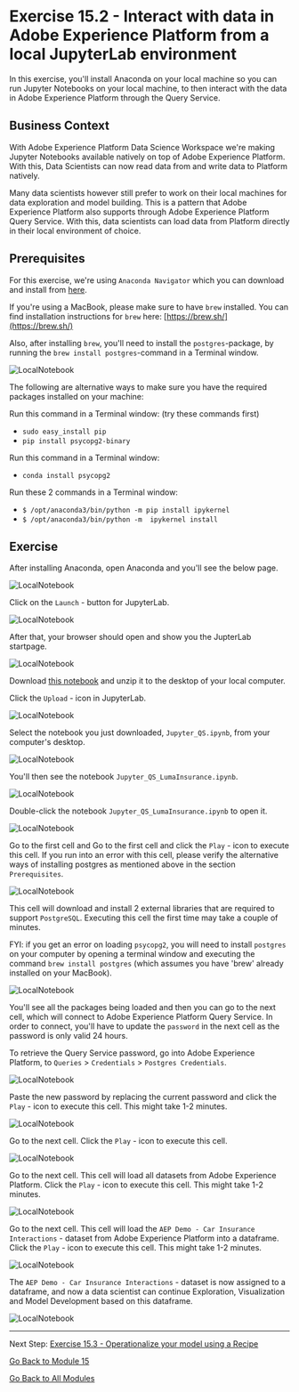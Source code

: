 # Exercise 15.2 - Interact with data in Adobe Experience Platform from a local JupyterLab environment

In this exercise, you'll install Anaconda on your local machine so you can run Jupyter Notebooks on your local machine, to then interact with the data in Adobe Experience Platform through the Query Service.

## Business Context

With Adobe Experience Platform Data Science Workspace we're making Jupyter Notebooks available natively on top of Adobe Experience Platform. With this, Data Scientists can now read data from and write data to Platform natively.

Many data scientists however still prefer to work on their local machines for data exploration and model building. This is a pattern that Adobe Experience Platform also supports through Adobe Experience Platform Query Service. With this, data scientists can load data from Platform directly in their local environment of choice.

## Prerequisites

For this exercise, we're using ``Anaconda Navigator`` which you can download and install from [here](https://docs.anaconda.com/anaconda/install/).

If you're using a MacBook, please make sure to have ``brew`` installed. You can find installation instructions for ``brew`` here: [https://brew.sh/](https://brew.sh/)

Also, after installing ``brew``, you'll need to install the ``postgres``-package, by running the ``brew install postgres``-command in a Terminal window.

![LocalNotebook](./images/terminal.png)

The following are alternative ways to make sure you have the required packages installed on your machine:

Run this command in a Terminal window: (try these commands first)

- ``sudo easy_install pip``
- ``pip install psycopg2-binary``

Run this command in a Terminal window:

- ``conda install psycopg2``

Run these 2 commands in a Terminal window:

- ``$ /opt/anaconda3/bin/python -m pip install ipykernel``
- ``$ /opt/anaconda3/bin/python -m  ipykernel install``

## Exercise

After installing Anaconda, open Anaconda and you'll see the below page.

![LocalNotebook](./images/nb1.png)

Click on the ``Launch`` - button for JupyterLab.

![LocalNotebook](./images/launchjn.png)

After that, your browser should open and show you the JupterLab startpage.

![LocalNotebook](./images/jupstart.png)

Download [this notebook](./downloads/Jupyter_QS_LumaInsurance.ipynb.zip) and unzip it to the desktop of your local computer.

Click the ``Upload`` - icon in JupyterLab.

![LocalNotebook](./images/jpupload.png)

Select the notebook you just downloaded, ``Jupyter_QS.ipynb``,  from your computer's desktop.

![LocalNotebook](./images/jpuploaddesktop.png)

You'll then see the notebook ``Jupyter_QS_LumaInsurance.ipynb``.

![LocalNotebook](./images/jpuploaddesktopfile.png)

Double-click the notebook ``Jupyter_QS_LumaInsurance.ipynb`` to open it.

![LocalNotebook](./images/jpuploaddesktopfileopen.png)

Go to the first cell and Go to the first cell and click the ``Play`` - icon to execute this cell. If you run into an error with this cell, please verify the alternative ways of installing postgres as mentioned above in the section ``Prerequisites``.

![LocalNotebook](./images/jupplay.png)

This cell will download and install 2 external libraries that are required to support ``PostgreSQL``. Executing this cell the first time may take a couple of minutes.

FYI: if you get an error on loading ``psycopg2``, you will need to install ``postgres`` on your computer by opening a terminal window and executing the command ``brew install postgres`` (which assumes you have 'brew' already installed on your MacBook).

![LocalNotebook](./images/cell12.png)

You'll see all the packages being loaded and then you can go to the next cell, which will connect to Adobe Experience Platform Query Service. In order to connect, you'll have to update the ``password`` in the next cell as the password is only valid 24 hours.

To retrieve the Query Service password, go into Adobe Experience Platform, to ``Queries`` > ``Credentials`` > ``Postgres Credentials``.

![LocalNotebook](./images/query.png)

Paste the new password by replacing the current password and click the ``Play`` - icon to execute this cell. This might take 1-2 minutes.

![LocalNotebook](./images/queryconn.png)

Go to the next cell. Click the ``Play`` - icon to execute this cell.

![LocalNotebook](./images/loadsql.png)

Go to the next cell. This cell will load all datasets from Adobe Experience Platform. Click the ``Play`` - icon to execute this cell. This might take 1-2 minutes.

![LocalNotebook](./images/showtables.png)

Go to the next cell. This cell will load the ``AEP Demo - Car Insurance Interactions`` - dataset from Adobe Experience Platform into a dataframe. Click the ``Play`` - icon to execute this cell. This might take 1-2 minutes.

![LocalNotebook](./images/loadee.png)

The ``AEP Demo - Car Insurance Interactions`` - dataset is now assigned to a dataframe, and now a data scientist can continue Exploration, Visualization and Model Development based on this dataframe.

![LocalNotebook](./images/df.png)

---

Next Step: [Exercise 15.3 - Operationalize your model using a Recipe](./ex3.md)

[Go Back to Module 15](./README.md)

[Go Back to All Modules](../../README.md)
